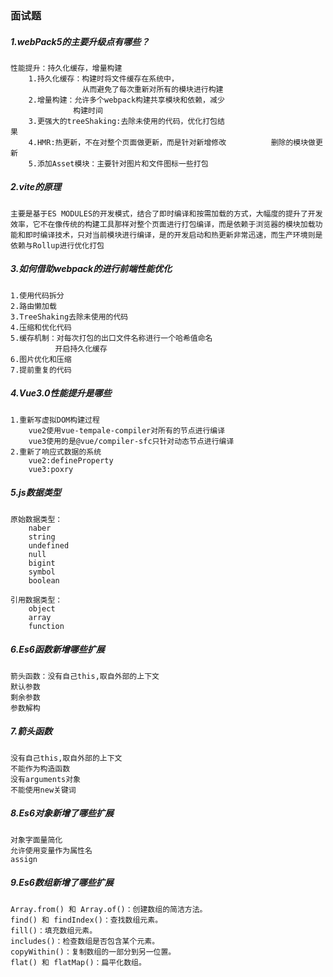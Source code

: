 ### 面试题

##### 1.webPack5的主要升级点有哪些？

```
性能提升：持久化缓存，增量构建
	1.持久化缓存：构建时将文件缓存在系统中，
				从而避免了每次重新对所有的模块进行构建
	2.增量构建：允许多个webpack构建共享模块和依赖，减少
			  构建时间
	3.更强大的treeShaking:去除未使用的代码，优化打包结						果
	4.HMR:热更新，不在对整个页面做更新，而是针对新增修改		   删除的模块做更新
    5.添加Asset模块：主要针对图片和文件图标一些打包
```

##### 2.vite的原理

```
主要是基于ES MODULES的开发模式，结合了即时编译和按需加载的方式，大幅度的提升了开发效率，它不在像传统的构建工具那样对整个页面进行打包编译，而是依赖于浏览器的模块加载功能和即时编译技术，只对当前模块进行编译，是的开发启动和热更新非常迅速，而生产环境则是依赖与Rollup进行优化打包
```

##### 3.如何借助webpack的进行前端性能优化

```
1.使用代码拆分
2.路由懒加载
3.TreeShaking去除未使用的代码
4.压缩和优化代码
5.缓存机制：对每次打包的出口文件名称进行一个哈希值命名
		  开启持久化缓存
6.图片优化和压缩
7.提前重复的代码
```

##### 4.Vue3.0性能提升是哪些

```
1.重新写虚拟DOM构建过程
	vue2使用vue-tempale-compiler对所有的节点进行编译
	vue3使用的是@vue/compiler-sfc只针对动态节点进行编译
2.重新了响应式数据的系统
	vue2:defineProperty
	vue3:poxry
```

##### 5.js数据类型

```
原始数据类型：
	naber
	string
	undefined
	null
	bigint
	symbol
	boolean
	
引用数据类型：
	object
	array
	function
```

##### 6.Es6函数新增哪些扩展

```
箭头函数：没有自己this,取自外部的上下文
默认参数
剩余参数
参数解构
```

##### 7.箭头函数

```
没有自己this,取自外部的上下文
不能作为构造函数
没有arguments对象
不能使用new关键词
```

##### 8.Es6对象新增了哪些扩展

```
对象字面量简化
允许使用变量作为属性名
assign
```

##### 9.Es6数组新增了哪些扩展

```
Array.from() 和 Array.of()：创建数组的简洁方法。
find() 和 findIndex()：查找数组元素。
fill()：填充数组元素。
includes()：检查数组是否包含某个元素。
copyWithin()：复制数组的一部分到另一位置。
flat() 和 flatMap()：扁平化数组。
```

